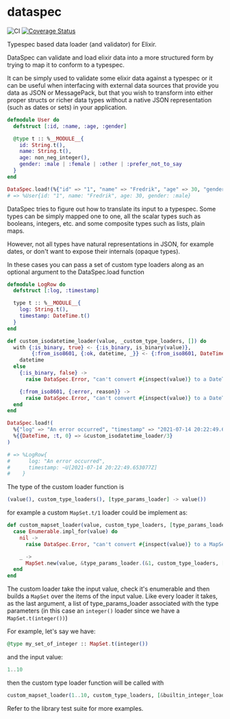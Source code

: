 # dataspec

![CI](https://github.com/visciang/dataspec/workflows/CI/badge.svg) [![Coverage Status](https://coveralls.io/repos/github/visciang/dataspec/badge.svg?branch=master)](https://coveralls.io/github/visciang/dataspec?branch=master)

Typespec based data loader (and validator) for Elixir.

DataSpec can validate and load elixir data into a more structured form
by trying to map it to conform to a typespec.

It can be simply used to validate some elixir data against a typespec or it
can be useful when interfacing with external data sources that provide
you data as JSON or MessagePack, but that you wish to transform into either
proper structs or richer data types without a native JSON representation
(such as dates or sets) in your application.

```elixir
defmodule User do
  defstruct [:id, :name, :age, :gender]

  @type t :: %__MODULE__{
    id: String.t(),
    name: String.t(),
    age: non_neg_integer(),
    gender: :male | :female | :other | :prefer_not_to_say
  }
end

DataSpec.load!(%{"id" => "1", "name" => "Fredrik", "age" => 30, "gender" => :male}, {User, :t})
# => %User{id: "1", name: "Fredrik", age: 30, gender: :male}
```

DataSpec tries to figure out how to translate its input to a typespec.
Some types can be simply mapped one to one, all the scalar types such as
booleans, integers, etc. and some composite types such as lists, plain maps.

However, not all types have natural representations in JSON, for example dates,
or don't want to expose their internals (opaque types).

In these cases you can pass a set of custom type loaders along as an optional argument
to the DataSpec.load function

```elixir
defmodule LogRow do
  defstruct [:log, :timestamp]

  type t :: %__MODULE__{
    log: String.t(),
    timestamp: DateTime.t()
  }
end

def custom_isodatetime_loader(value, _custom_type_loaders, []) do
  with {:is_binary, true} <- {:is_binary, is_binary(value)},
        {:from_iso8601, {:ok, datetime, _}} <- {:from_iso8601, DateTime.from_iso8601(value)} do
    datetime
  else
    {:is_binary, false} ->
      raise DataSpec.Error, "can't convert #{inspect(value)} to a DateTime.t/0"

    {:from_iso8601, {:error, reason}} ->
      raise DataSpec.Error, "can't convert #{inspect(value)} to a DateTime.t/0 (#{inspect(reason)})"
  end
end

DataSpec.load!(
  %{"log" => "An error occurred", "timestamp" => "2021-07-14 20:22:49.653077Z"},
  %{{DateTime, :t, 0} => &custom_isodatetime_loader/3}
)

# => %LogRow{
#      log: "An error occurred",
#      timestamp: ~U[2021-07-14 20:22:49.653077Z]
#    }
```

The type of the custom loader function is

```elixir
(value(), custom_type_loaders(), [type_params_loader] -> value())
```

for example a custom `MapSet.t/1` loader could be implement as:

```elixir
def custom_mapset_loader(value, custom_type_loaders, [type_params_loader] do
  case Enumerable.impl_for(value) do
    nil ->
      raise DataSpec.Error, "can't convert #{inspect(value)} to a MapSet.t/1"

    _ ->
      MapSet.new(value, &type_params_loader.(&1, custom_type_loaders, []))
  end
end
```

The custom loader take the input value, check it's enumerable and then builds a `MapSet`
over the items of the input value.
Like every loader it takes, as the last argument, a list of type_params_loader associated
with the type parameters (in this case an `integer()` loader since we have a `MapSet.t(integer())`)

For example, let's say we have:

```elixir
@type my_set_of_integer :: MapSet.t(integer())
```

and the input value:


```elixir
1..10
```

then the custom type loader function will be called with

```elixir
custom_mapset_loader(1..10, custom_type_loaders, [&builtin_integer_loader/3])
```

Refer to the library test suite for more examples.

